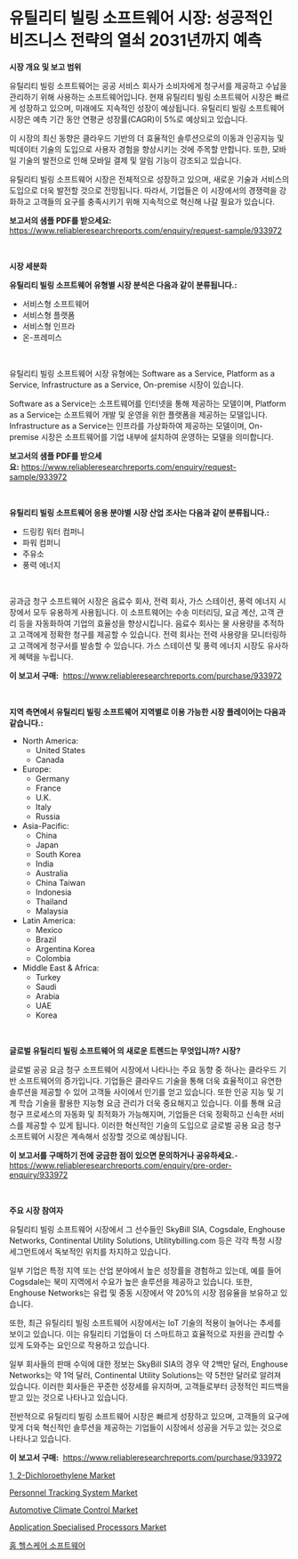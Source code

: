 <p><h1>유틸리티 빌링 소프트웨어 시장: 성공적인 비즈니스 전략의 열쇠 2031년까지 예측</h1></p><p><strong>시장 개요 및 보고 범위</strong></p>
<p><p>유틸리티 빌링 소프트웨어는 공공 서비스 회사가 소비자에게 청구서를 제공하고 수납을 관리하기 위해 사용하는 소프트웨어입니다. 현재 유틸리티 빌링 소프트웨어 시장은 빠르게 성장하고 있으며, 미래에도 지속적인 성장이 예상됩니다. 유틸리티 빌링 소프트웨어 시장은 예측 기간 동안 연평균 성장률(CAGR)이 5%로 예상되고 있습니다.</p><p>이 시장의 최신 동향은 클라우드 기반의 더 효율적인 솔루션으로의 이동과 인공지능 및 빅데이터 기술의 도입으로 사용자 경험을 향상시키는 것에 주목할 만합니다. 또한, 모바일 기술의 발전으로 인해 모바일 결제 및 알림 기능이 강조되고 있습니다.</p><p>유틸리티 빌링 소프트웨어 시장은 전체적으로 성장하고 있으며, 새로운 기술과 서비스의 도입으로 더욱 발전할 것으로 전망됩니다. 따라서, 기업들은 이 시장에서의 경쟁력을 강화하고 고객들의 요구를 충족시키기 위해 지속적으로 혁신해 나갈 필요가 있습니다.</p></p>
<p><strong>보고서의 샘플 PDF를 받으세요:</strong> <a href="https://www.reliableresearchreports.com/enquiry/request-sample/933972">https://www.reliableresearchreports.com/enquiry/request-sample/933972</a></p>
<p>&nbsp;</p>
<p><strong>시장 세분화</strong></p>
<p><strong>유틸리티 빌링 소프트웨어 유형별 시장 분석은 다음과 같이 분류됩니다.:</strong></p>
<p><ul><li>서비스형 소프트웨어</li><li>서비스형 플랫폼</li><li>서비스형 인프라</li><li>온-프레미스</li></ul></p>
<p>&nbsp;</p>
<p><p>유틸리티 빌링 소프트웨어 시장 유형에는 Software as a Service, Platform as a Service, Infrastructure as a Service, On-premise 시장이 있습니다. </p><p>Software as a Service는 소프트웨어를 인터넷을 통해 제공하는 모델이며, Platform as a Service는 소프트웨어 개발 및 운영을 위한 플랫폼을 제공하는 모델입니다. Infrastructure as a Service는 인프라를 가상화하여 제공하는 모델이며, On-premise 시장은 소프트웨어를 기업 내부에 설치하여 운영하는 모델을 의미합니다.</p></p>
<p><strong>보고서의 샘플 PDF를 받으세요:</strong>&nbsp;<a href="https://www.reliableresearchreports.com/enquiry/request-sample/933972">https://www.reliableresearchreports.com/enquiry/request-sample/933972</a></p>
<p>&nbsp;</p>
<p><strong> 유틸리티 빌링 소프트웨어 응용 분야별 시장 산업 조사는 다음과 같이 분류됩니다.:</strong></p>
<p><ul><li>드링킹 워터 컴퍼니</li><li>파워 컴퍼니</li><li>주유소</li><li>풍력 에너지</li></ul></p>
<p>&nbsp;</p>
<p><p>공과금 청구 소프트웨어 시장은 음료수 회사, 전력 회사, 가스 스테이션, 풍력 에너지 시장에서 모두 유용하게 사용됩니다. 이 소프트웨어는 수송 미터리딩, 요금 계산, 고객 관리 등을 자동화하여 기업의 효율성을 향상시킵니다. 음료수 회사는 물 사용량을 추적하고 고객에게 정확한 청구를 제공할 수 있습니다. 전력 회사는 전력 사용량을 모니터링하고 고객에게 청구서를 발송할 수 있습니다. 가스 스테이션 및 풍력 에너지 시장도 유사하게 혜택을 누립니다.</p></p>
<p><strong>이 보고서 구매:</strong>&nbsp; <a href="https://www.reliableresearchreports.com/purchase/933972">https://www.reliableresearchreports.com/purchase/933972</a></p>
<p>&nbsp;</p>
<p><strong>지역 측면에서 유틸리티 빌링 소프트웨어 지역별로 이용 가능한 시장 플레이어는 다음과 같습니다.:</strong></p>
<p><ul>
    <li>
        North America:
        <ul>
            <li>United States</li>
            <li>Canada</li>
        </ul>
    </li>
    <li>
        Europe:
        <ul>
            <li>Germany</li>
            <li>France</li>
            <li>U.K.</li>
            <li>Italy</li>
            <li>Russia</li>
        </ul>
    </li>
    <li>
        Asia-Pacific:
        <ul>
            <li>China</li>
            <li>Japan</li>
            <li>South Korea</li>
            <li>India</li>
            <li>Australia</li>
            <li>China Taiwan</li>
            <li>Indonesia</li>
            <li>Thailand</li>
            <li>Malaysia</li>
        </ul>
    </li>
    <li>
        Latin America:
        <ul>
            <li>Mexico</li>
            <li>Brazil</li>
            <li>Argentina Korea</li>
            <li>Colombia</li>
        </ul>
    </li>
    <li>
        Middle East & Africa:
        <ul>
            <li>Turkey</li>
            <li>Saudi</li>
            <li>Arabia</li>
            <li>UAE</li>
            <li>Korea</li>
        </ul>
    </li>
    </ul></p>
<p>&nbsp;</p>
<p><strong>글로벌 유틸리티 빌링 소프트웨어 의 새로운 트렌드는 무엇입니까? 시장?</strong></p>
<p><p>글로벌 공공 요금 청구 소프트웨어 시장에서 나타나는 주요 동향 중 하나는 클라우드 기반 소프트웨어의 증가입니다. 기업들은 클라우드 기술을 통해 더욱 효율적이고 유연한 솔루션을 제공할 수 있어 고객들 사이에서 인기를 얻고 있습니다. 또한 인공 지능 및 기계 학습 기술을 활용한 지능형 요금 관리가 더욱 중요해지고 있습니다. 이를 통해 요금 청구 프로세스의 자동화 및 최적화가 가능해지며, 기업들은 더욱 정확하고 신속한 서비스를 제공할 수 있게 됩니다. 이러한 혁신적인 기술의 도입으로 글로벌 공용 요금 청구 소프트웨어 시장은 계속해서 성장할 것으로 예상됩니다.</p></p>
<p><strong>이 보고서를 구매하기 전에 궁금한 점이 있으면 문의하거나 공유하세요.</strong>- <a href="https://www.reliableresearchreports.com/enquiry/pre-order-enquiry/933972">https://www.reliableresearchreports.com/enquiry/pre-order-enquiry/933972</a></p>
<p>&nbsp;</p>
<p><strong>주요 시장 참여자</strong></p>
<p><p>유틸리티 빌링 소프트웨어 시장에서 그 선수들인 SkyBill SIA, Cogsdale, Enghouse Networks, Continental Utility Solutions, Utilitybilling.com 등은 각각 특정 시장 세그먼트에서 독보적인 위치를 차지하고 있습니다. </p><p>일부 기업은 특정 지역 또는 산업 분야에서 높은 성장률을 경험하고 있는데, 예를 들어 Cogsdale는 북미 지역에서 수요가 높은 솔루션을 제공하고 있습니다. 또한, Enghouse Networks는 유럽 및 중동 시장에서 약 20%의 시장 점유율을 보유하고 있습니다. </p><p>또한, 최근 유틸리티 빌링 소프트웨어 시장에서는 IoT 기술의 적용이 늘어나는 추세를 보이고 있습니다. 이는 유틸리티 기업들이 더 스마트하고 효율적으로 자원을 관리할 수 있게 도와주는 요인으로 작용하고 있습니다. </p><p>일부 회사들의 판매 수익에 대한 정보는 SkyBill SIA의 경우 약 2백만 달러, Enghouse Networks는 약 1억 달러, Continental Utility Solutions는 약 5천만 달러로 알려져 있습니다. 이러한 회사들은 꾸준한 성장세를 유지하며, 고객들로부터 긍정적인 피드백을 받고 있는 것으로 나타나고 있습니다. </p><p>전반적으로 유틸리티 빌링 소프트웨어 시장은 빠르게 성장하고 있으며, 고객들의 요구에 맞게 더욱 혁신적인 솔루션을 제공하는 기업들이 시장에서 성공을 거두고 있는 것으로 나타나고 있습니다.</p></p>
<p><strong>이 보고서 구매:</strong>&nbsp;&nbsp;<a href="https://www.reliableresearchreports.com/purchase/933972">https://www.reliableresearchreports.com/purchase/933972</a></p>
<p><p><a href="https://iodized-pantydraco-05c.notion.site/1-2-Dichloroethylene-Market-Size-Share-Trends-Analysis-Report-By-Material-By-Type-By-End-user--9d3d02c0ccdd42fa806bdc55ce0664aa">1, 2-Dichloroethylene Market</a></p><p><a href="https://view.publitas.com/reportprime-1/personnel-tracking-system-market-furnish-information-about-market-size-market-share-market-dynamics-and-projections-spanning-from-2024-to-2031/">Personnel Tracking System Market</a></p><p><a href="https://view.publitas.com/reportprime-1/automotive-climate-control-market-share-market-new-trends-analysis-report-by-type-by-application-by-end-use-by-region-and-segment-forecasts-2024-2031/">Automotive Climate Control Market</a></p><p><a href="https://github.com/nicoletavirag/Market-Research-Report-List-2/blob/main/application-specialised-processors-market.md">Application Specialised Processors Market</a></p><p><a href="https://github.com/vs019sa3m8x/Market-Research-Report-List-1/blob/main/7226662184223.md">홈 헬스케어 소프트웨어</a></p></p>

